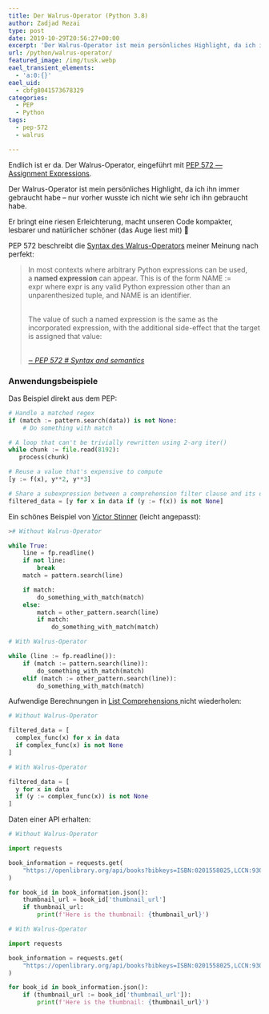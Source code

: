 ```yaml
---
title: Der Walrus-Operator (Python 3.8)
author: Zadjad Rezai
type: post
date: 2019-10-29T20:56:27+00:00
excerpt: 'Der Walrus-Operator ist mein persönliches Highlight, da ich ihn immer gebraucht habe - nur vorher wusste ich nicht wie sehr ich ihn gebraucht habe.'
url: /python/walrus-operator/
featured_image: /img/tusk.webp
eael_transient_elements:
  - 'a:0:{}'
eael_uid:
  - cbfg8041573678329
categories:
  - PEP
  - Python
tags:
  - pep-572
  - walrus

---
```

Endlich ist er da. Der Walrus-Operator, eingeführt mit <a href="https://www.python.org/dev/peps/pep-0572/" target="_blank" rel="noreferrer noopener" aria-label=" (öffnet in neuem Tab)">PEP 572 &#8212; Assignment Expressions</a>.

Der Walrus-Operator ist mein persönliches Highlight, da ich ihn immer gebraucht habe &#8211; nur vorher wusste ich nicht wie sehr ich ihn gebraucht habe.

Er bringt eine riesen Erleichterung, macht unseren Code kompakter, lesbarer und natürlicher schöner (das Auge liest mit) 😬

PEP 572 beschreibt die <a href="https://www.python.org/dev/peps/pep-0572/#id9" target="_blank" rel="noreferrer noopener" aria-label=" (öffnet in neuem Tab)">Syntax des Walrus-Operators</a> meiner Meinung nach perfekt:

<blockquote class="wp-block-quote">
  <p>
    In most contexts where arbitrary Python expressions can be used, a&nbsp;<strong>named expression</strong>&nbsp;can appear. This is of the form&nbsp;NAME := expr&nbsp;where&nbsp;expr&nbsp;is any valid Python expression other than an unparenthesized tuple, and&nbsp;NAME&nbsp;is an identifier.
  </p>
  
  <p><br>
    The value of such a named expression is the same as the incorporated expression, with the additional side-effect that the target is assigned that value:
  </p>
  
  <cite><a href="https://www.python.org/dev/peps/pep-0572/#id9" target="_blank" rel="noreferrer noopener" aria-label=" (öffnet in neuem Tab)"><br>‒ PEP 572 # Syntax and semantics</a></cite>
</blockquote>

### Anwendungsbeispiele

Das Beispiel direkt aus dem PEP:

```python
# Handle a matched regex
if (match := pattern.search(data)) is not None:
    # Do something with match

# A loop that can't be trivially rewritten using 2-arg iter()
while chunk := file.read(8192):
   process(chunk)

# Reuse a value that's expensive to compute
[y := f(x), y**2, y**3]

# Share a subexpression between a comprehension filter clause and its output
filtered_data = [y for x in data if (y := f(x)) is not None]
```

Ein schönes Beispiel von <a rel="noreferrer noopener" aria-label=" (öffnet in neuem Tab)" href="https://twitter.com/VictorStinner/status/1014988580282912770" target="_blank">Victor Stinner</a> (leicht angepasst):

```python
># Without Walrus-Operator

while True:
    line = fp.readline()
    if not line:
        break
    match = pattern.search(line)

    if match:
        do_something_with_match(match)
    else:
        match = other_pattern.search(line)
        if match:
            do_something_with_match(match)
```

```python
# With Walrus-Operator

while (line := fp.readline()):
    if (match := pattern.search(line)):
        do_something_with_match(match)
    elif (match := other_pattern.search(line)):
        do_something_with_match(match)
```

Aufwendige Berechnungen in <a href="https://www.python.org/dev/peps/pep-0202/" target="_blank" rel="noreferrer noopener" aria-label="List Comprehensions  (öffnet in neuem Tab)">List Comprehensions </a>nicht wiederholen:

```python
# Without Walrus-Operator

filtered_data = [
  complex_func(x) for x in data
  if complex_func(x) is not None
]

# With Walrus-Operator

filtered_data = [
  y for x in data
  if (y := complex_func(x)) is not None
]
```

Daten einer API erhalten:

```python
# Without Walrus-Operator

import requests

book_information = requests.get(
    "https://openlibrary.org/api/books?bibkeys=ISBN:0201558025,LCCN:93005405&format=json"
)

for book_id in book_information.json():
    thumbnail_url = book_id['thumbnail_url']
    if thumbnail_url:
        print(f'Here is the thumbnail: {thumbnail_url}')
```

```python
# With Walrus-Operator

import requests

book_information = requests.get(
    "https://openlibrary.org/api/books?bibkeys=ISBN:0201558025,LCCN:93005405&format=json"
)

for book_id in book_information.json():
    if (thumbnail_url := book_id['thumbnail_url']):
        print(f'Here is the thumbnail: {thumbnail_url}')
```